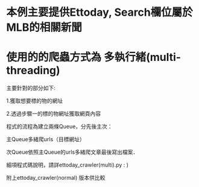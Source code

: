 # 本例主要提供Ettoday, Search欄位屬於MLB的相關新聞
# 使用的的爬蟲方式為 多執行緒(multi-threading)

主要針對的部分如下:

1.獲取想要標的物的網址 

2.透過步驟一的標的物網址獲取網頁內容

程式的流程為建立兩條Queue，分先後主次：

主Queue多緒爬urls（目標網址）

次Queue依照主Queue的urls多緒爬文章最後寫出檔案．

細項程式碼說明，請詳ettoday_crawler(multi).py : )

附上ettoday_crawler(normal) 版本供比較
